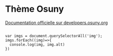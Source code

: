 # Thème Osuny

[Documentation officielle sur developers.osuny.org](https://developers.osuny.org)
```

var imgs = document.querySelectorAll('img');
imgs.forEach((img)=>{
  console.log(img, img.alt)
})

```
